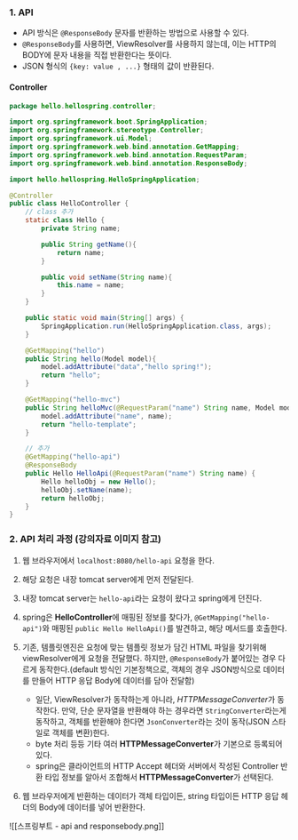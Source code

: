 ### 1. API

- API 방식은 `@ResponseBody` 문자를 반환하는 방법으로 사용할 수 있다.
- `@ResponseBody`를 사용하면, ViewResolver를 사용하지 않는데, 이는 HTTP의 BODY에 문자 내용을 직접 반환한다는 뜻이다.
- JSON 형식의 `{key: value , ...}` 형태의 값이 반환된다.


#### Controller

```java
package hello.hellospring.controller;

import org.springframework.boot.SpringApplication;
import org.springframework.stereotype.Controller;
import org.springframework.ui.Model;
import org.springframework.web.bind.annotation.GetMapping;
import org.springframework.web.bind.annotation.RequestParam;
import org.springframework.web.bind.annotation.ResponseBody;

import hello.hellospring.HelloSpringApplication;

@Controller
public class HelloController {
    // class 추가
    static class Hello {
        private String name;

        public String getName(){
            return name;
        }

        public void setName(String name){
            this.name = name;
        }
    }

    public static void main(String[] args) {
		SpringApplication.run(HelloSpringApplication.class, args);
	}

    @GetMapping("hello")
    public String hello(Model model){
        model.addAttribute("data","hello spring!");
        return "hello";
    }

    @GetMapping("hello-mvc")
    public String helloMvc(@RequestParam("name") String name, Model model){
        model.addAttribute("name", name);
        return "hello-template";
    }

    // 추가
    @GetMapping("hello-api")
    @ResponseBody
    public Hello HelloApi(@RequestParam("name") String name) {
        Hello helloObj = new Hello();
        helloObj.setName(name);
        return helloObj;
    }
}

```


### 2. API 처리 과정 (강의자료 이미지 참고)

1. 웹 브라우저에서 `localhost:8080/hello-api` 요청을 한다.
2. 해당 요청은 내장 tomcat server에게 먼저 전달된다.
3. 내장 tomcat server는 `hello-api`라는 요청이 왔다고 spring에게 던진다.
4. spring은 **HelloController**에 매핑된 정보를 찾다가, `@GetMapping("hello-api")`와 매핑된 `public Hello HelloApi()`를 발견하고, 해당 메서드를 호출한다.
5. 기존, 템플릿엔진은 요청에 맞는 템플릿 정보가 담긴 HTML 파일을 찾기위해 viewResolver에게 요청을 전달했다. 하지만, `@ResponseBody`가 붙어있는 경우 다르게 동작한다.(default 방식인 기본정책으로, 객체의 경우 JSON방식으로 데이터를 만들어 HTTP 응답 Body에 데이터를 담아 전달함)

   - 일단, ViewResolver가 동작하는게 아니라, *HTTPMessageConverter*가 동작한다. 만약, 단순 문자열을 반환해야 하는 경우라면 `StringConverter`라는게 동작하고, 객체를 반환해야 한다면 `JsonConverter`라는 것이 동작(JSON 스타일로 객체를 변환)한다.
   - byte 처리 등등 기타 여러 **HTTPMessageConverter**가 기본으로 등록되어 있다.
   - spring은 클라이언트의 HTTP Accept 헤더와 서버에서 작성된 Controller 반환 타입 정보를 알아서 조합해서 **HTTPMessageConverter**가 선택된다.

6. 웹 브라우저에게 반환하는 데이터가 객체 타입이든, string 타입이든 HTTP 응답 헤더의 Body에 데이터를 넣어 반환한다.

![[스프링부트 - api and responsebody.png]]